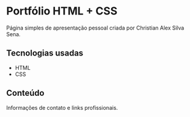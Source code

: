 
# Portfólio HTML + CSS

Página simples de apresentação pessoal criada por Christian Alex Silva Sena.

## Tecnologias usadas
- HTML
- CSS

## Conteúdo
Informações de contato e links profissionais.
